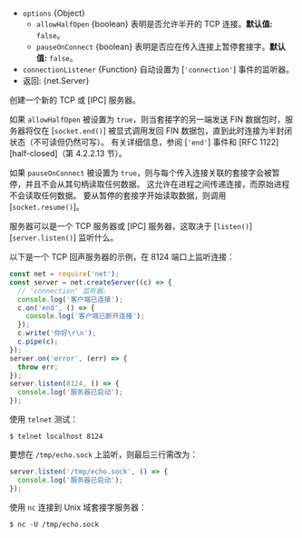 <!-- YAML
added: v0.5.0
-->

* `options` {Object}
  * `allowHalfOpen` {boolean} 表明是否允许半开的 TCP 连接。**默认值:** `false`。
  * `pauseOnConnect` {boolean} 表明是否应在传入连接上暂停套接字。**默认值:** `false`。
* `connectionListener` {Function} 自动设置为 [`'connection'`] 事件的监听器。
* 返回: {net.Server}

创建一个新的 TCP 或 [IPC] 服务器。

如果 `allowHalfOpen` 被设置为 `true`，则当套接字的另一端发送 FIN 数据包时，服务器将仅在 [`socket.end()`] 被显式调用发回 FIN 数据包，直到此时连接为半封闭状态（不可读但仍然可写）。
有关详细信息，参阅 [`'end'`] 事件和 [RFC 1122][half-closed]（第 4.2.2.13 节）。

如果 `pauseOnConnect` 被设置为 `true`，则与每个传入连接关联的套接字会被暂停，并且不会从其句柄读取任何数据。
这允许在进程之间传递连接，而原始进程不会读取任何数据。
要从暂停的套接字开始读取数据，则调用 [`socket.resume()`]。

服务器可以是一个 TCP 服务器或 [IPC] 服务器，这取决于 [`listen()`][`server.listen()`] 监听什么。


以下是一个 TCP 回声服务器的示例，在 8124 端口上监听连接：

```js
const net = require('net');
const server = net.createServer((c) => {
  // 'connection' 监听器。
  console.log('客户端已连接');
  c.on('end', () => {
    console.log('客户端已断开连接');
  });
  c.write('你好\r\n');
  c.pipe(c);
});
server.on('error', (err) => {
  throw err;
});
server.listen(8124, () => {
  console.log('服务器已启动');
});
```

使用 `telnet` 测试：

```console
$ telnet localhost 8124
```

要想在 `/tmp/echo.sock` 上监听，则最后三行需改为：

```js
server.listen('/tmp/echo.sock', () => {
  console.log('服务器已启动');
});
```

使用 `nc` 连接到 Unix 域套接字服务器：

```console
$ nc -U /tmp/echo.sock
```
